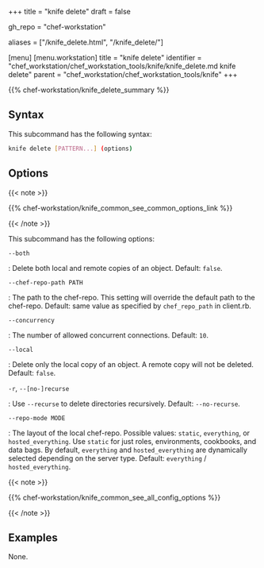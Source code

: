 +++
title = "knife delete"
draft = false

gh_repo = "chef-workstation"

aliases = ["/knife_delete.html", "/knife_delete/"]

[menu]
  [menu.workstation]
    title = "knife delete"
    identifier = "chef_workstation/chef_workstation_tools/knife/knife_delete.md knife delete"
    parent = "chef_workstation/chef_workstation_tools/knife"
+++

{{% chef-workstation/knife_delete_summary %}}

## Syntax

This subcommand has the following syntax:

``` bash
knife delete [PATTERN...] (options)
```

## Options

{{< note >}}

{{% chef-workstation/knife_common_see_common_options_link %}}

{{< /note >}}

This subcommand has the following options:

`--both`

: Delete both local and remote copies of an object. Default: `false`.

`--chef-repo-path PATH`

: The path to the chef-repo. This setting will override the default path to the chef-repo. Default: same value as specified by `chef_repo_path` in client.rb.

`--concurrency`

: The number of allowed concurrent connections. Default: `10`.

`--local`

: Delete only the local copy of an object. A remote copy will not be deleted. Default: `false`.

`-r`, `--[no-]recurse`

: Use `--recurse` to delete directories recursively. Default: `--no-recurse`.

`--repo-mode MODE`

: The layout of the local chef-repo. Possible values: `static`, `everything`, or `hosted_everything`. Use `static` for just roles, environments, cookbooks, and data bags. By default, `everything` and `hosted_everything` are dynamically selected depending on the server type. Default: `everything` / `hosted_everything`.

{{< note >}}

{{% chef-workstation/knife_common_see_all_config_options %}}

{{< /note >}}

## Examples

None.
